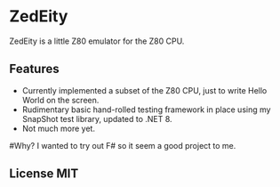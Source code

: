 ZedEity
=======

ZedEity is a little Z80 emulator for the Z80 CPU.

## Features
- Currently implemented a subset of the Z80 CPU, just to write Hello World on the screen.
- Rudimentary basic hand-rolled testing framework in place using my SnapShot test library, updated to .NET 8.
- Not much more yet.

#Why?
I wanted to try out F# so it seem a good project to me.

## License MIT
